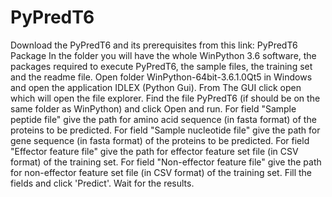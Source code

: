# PyPredT6
Download the PyPredT6 and its prerequisites from this link: PyPredT6 Package
In the folder you will have the whole WinPython 3.6 software, the packages required to execute PyPredT6, the sample files, the training set and the readme file.
Open folder WinPython-64bit-3.6.1.0Qt5 in Windows and open the application IDLEX (Python Gui).
From The GUI click open which will open the file explorer.
Find the file PyPredT6 (if should be on the same folder as WinPython) and click Open and run.
For field "Sample peptide file" give the path for amino acid sequence (in fasta format) of the proteins to be predicted.
For field "Sample nucleotide file" give the path for gene sequence (in fasta format) of the proteins to be predicted.
For field "Effector feature file" give the path for effector feature set file (in CSV format) of the training set.
For field "Non-effector feature file" give the path for non-effector feature set file (in CSV format) of the training set.
Fill the fields and click 'Predict'. Wait for the results.

